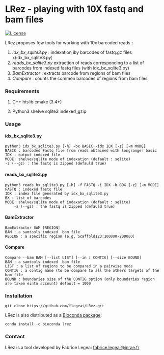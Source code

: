 # LRez - playing with 10X fastq and bam files 

[![License](http://img.shields.io/:license-affero-blue.svg)](http://www.gnu.org/licenses/agpl-3.0.en.html)

LRez proposes few tools for working with 10x barcoded reads :

1. *idx_bx_sqlite3.py* : indexation iby barcodes of fastq.gz files x(idx_bx_sqlite3.py)
2. *reads_bx_sqlite3.py* extraction of reads corresponding to a list of barcodes from indexed fastq files (with idx_bx_sqlite3.py)
3. *BamExtractor* : extracts barcode from regions of bam files 
4. *Compare* : counts the common barcodes of regions from bam files 


### Requirements

1. C++
htslib 
cmake (3.4+)

2. Python3
shelve
sqlite3
indexed_gzip

### Usage

#### idx_bx_sqlite3.py 
    python3 idx_bx_sqlite3.py [-h] -bx BASIC -idx IDX [-z] [-m MODE]
	BASIC : barcoded Fastq file from reads obtained with longranger basic 
	IDX : output indexed file
	MODE: shelve/sqlite mode of indexation (default : sqlite)
	-z (--gz) : the fastq is zipped (defauld true)

#### reads_bx_sqlite3.py
    python3 reads_bx_sqlite3.py [-h] -f FASTQ -i IDX -b BDX [-z] [-m MODE]
	FASTQ : indexed fastq file 
	IDX : index file generated by idx_bx_sqlite3.py
	BX : list of barcodes 
	MODE: shelve/sqlite mode of indexation (default : sqlite)
        -z (--gz) : the fastq is zipped (defauld true)

#### BamExtractor
    BamExtractor BAM [REGION]
	BAM : a samtools indexed  bam file
	REGION : a specific region (e.g. Scaffold123:100000-200000) 

#### Compare
    Compare --bam BAM [--list LIST] [--in : CONTIG] [--size BOUND]
	BAM : a samtools indexed  bam file
	LIST : a list of regions to be compared in a pairwise mode
	CONTIG : a contig name (to be compare to all the others targets of the bam file 
	BOUND : boundaries size of the CONTIG option (only boundaries region are taken einto account) default = 1000

### Installation

    git clone https://github.com/flegeai/LRez.git

LRez is also distributed as a [Bioconda package](https://anaconda.org/bioconda/lrez):

	conda install -c bioconda lrez	

### Contact

LRez is a tool developed by Fabrice Legeai <fabrice.legeai@inrae.fr>

